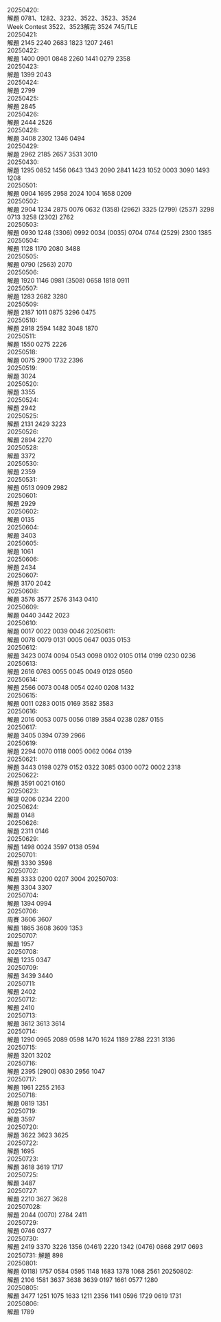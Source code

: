 20250420:  
解題 0781、1282、3232、3522、3523、3524  
Week Contest 3522、3523解完 3524 745/TLE  
20250421:  
解題 2145  2240 2683 1823 1207 2461   
20250422:  
解題 1400 0901 0848 2260 1441 0279 2358  
20250423:  
解題 1399 2043  
20250424:  
解題 2799  
20250425:  
解題 2845  
20250426:  
解題 2444 2526  
20250428:  
解題 3408 2302 1346 0494  
20250429:  
解題 2962 2185 2657 3531 3010  
20250430:  
解題 1295 0852 1456 0643 1343 2090 2841 1423 1052 0003 3090 1493 1208   
20250501:  
解題 0904 1695 2958 2024 1004 1658 0209  
20250502:  
解題 2904 1234 2875 0076 0632 (1358) (2962) 3325 (2799) (2537) 3298 0713 3258 (2302) 2762  
20250503:  
解題 0930 1248 (3306) 0992 0034 (0035) 0704 0744 (2529) 2300 1385  
20250504:  
解題 1128 1170 2080 3488  
20250505:  
解題 0790 (2563) 2070  
20250506:  
解題 1920 1146 0981 (3508) 0658 1818 0911  
20250507:  
解題 1283 2682 3280  
20250509:  
解題 2187 1011 0875 3296 0475  
20250510:  
解題 2918 2594 1482 3048 1870  
20250511:  
解題 1550 0275 2226   
20250518:  
解題 0075 2900 1732 2396  
20250519:  
解題 3024  
20250520:  
解題 3355  
20250524:  
解題 2942  
20250525:  
解題 2131 2429 3223  
20250526:  
解題 2894 2270  
20250528:  
解題 3372  
20250530:  
解題 2359  
20250531:  
解題 0513 0909 2982  
20250601:  
解題 2929  
20250602:  
解題 0135  
20250604:  
解題 3403  
20250605:  
解題 1061  
20250606:  
解題 2434  
20250607:  
解題 3170 2042   
20250608:  
解題 3576 3577 2576 3143 0410  
20250609:  
解題 0440 3442 2023  
20250610:  
解題 0017 0022 0039 0046 
20250611:  
解題 0078 0079 0131 0005 0647 0035 0153   
20250612:  
解題 3423 0074 0094 0543 0098 0102 0105 0114 0199 0230 0236   
20250613:  
解題 2616 0763 0055 0045 0049 0128 0560  
20250614:  
解題 2566 0073 0048 0054 0240 0208 1432  
20250615:  
解題 0011 0283 0015 0169 3582 3583  
20250616:  
解題 2016 0053 0075 0056 0189 3584 0238 0287 0155  
20250617:  
解題 3405 0394 0739	2966  
20250619:  
解題 2294 0070 0118 0005 0062 0064 0139  
20250621:	
解題 3443 0198 0279 0152 0322 3085 0300 0072 0002  2318  
20250622:  
解題 3591 0021 0160   
20250623:  
解提 0206 0234 2200  
20250624:  
解題 0148   
20250626:  
解題 2311 0146   
20250629:  
解題 1498 0024 3597 0138 0594  
20250701:  
解題 3330 3598   
20250702:  
解題 3333 0200 0207 3004 
20250703:  
解題 3304 3307   
20250704:  
解題 1394 0994  
20250706:  
周賽 3606 3607  
解題 1865 3608 3609 1353  
20250707:  
解題 1957   
20250708:  
解題 1235 0347  
20250709:  
解題 3439 3440  
20250711:  
解題 2402   
20250712:  
解題 2410  
20250713:  
解題 3612 3613 3614   
20250714:  
解題 1290 0965 2089 0598 1470 1624 1189 2788 2231 3136  
20250715:  
解題 3201 3202  
20250716:  
解題 2395 (2900) 0830 2956  1047  
20250717:  
解題 1961 2255 2163  
20250718:  
解題 0819 1351   
20250719:  
解題 3597  
20250720:  
解題 3622 3623 3625  
20250722:  
解題 1695  
20250723:  
解題 3618 3619 1717   
20250725:  
解題 3487  
20250727:  
解題 2210 3627 3628   
202507028:  
解題 2044 (0070) 2784 2411  
20250729:  
解題 0746 0377   
20250730:  
解題 2419 3370 3226 1356 (0461) 2220 1342 (0476) 0868 2917 0693   
20250731:
解題 898  
20250801:  
解題 (0118) 1757 0584 0595 1148 1683 1378 1068 2561
20250802:  
解題 2106 1581 3637 3638 3639 0197 1661 0577 1280  
20250805:  
解題 3477 1251 1075 1633 1211 2356 1141 0596 1729 0619 1731   
20250806:  
解題 1789